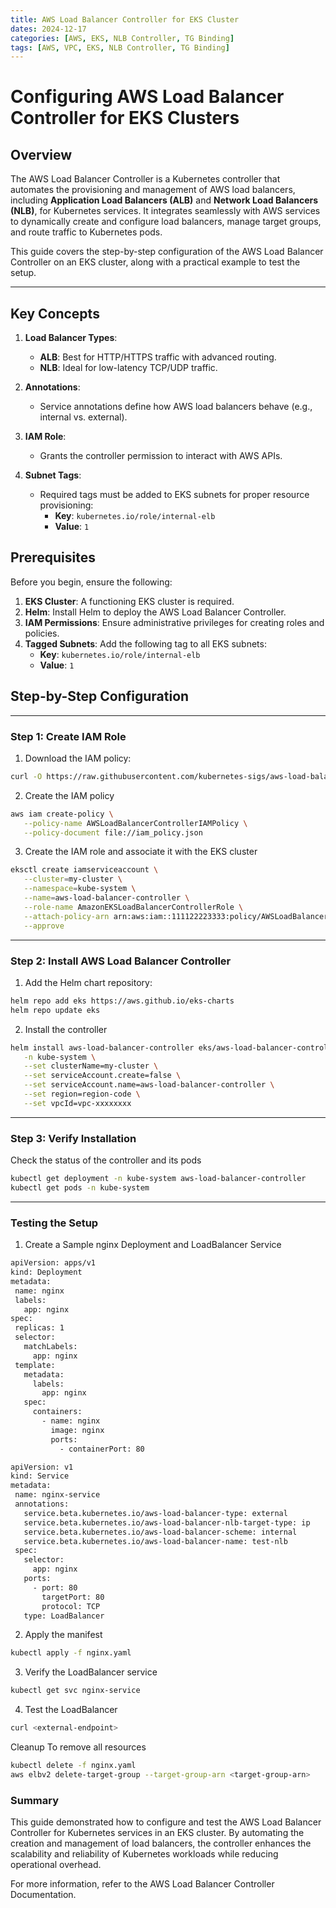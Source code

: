 ```yaml
---
title: AWS Load Balancer Controller for EKS Cluster
dates: 2024-12-17
categories: [AWS, EKS, NLB Controller, TG Binding]
tags: [AWS, VPC, EKS, NLB Controller, TG Binding]
---
```


# Configuring AWS Load Balancer Controller for EKS Clusters

## Overview

The AWS Load Balancer Controller is a Kubernetes controller that automates the provisioning and management of AWS load balancers, including **Application Load Balancers (ALB)** and **Network Load Balancers (NLB)**, for Kubernetes services. It integrates seamlessly with AWS services to dynamically create and configure load balancers, manage target groups, and route traffic to Kubernetes pods.

This guide covers the step-by-step configuration of the AWS Load Balancer Controller on an EKS cluster, along with a practical example to test the setup.

---

## Key Concepts

1. **Load Balancer Types**:
   - **ALB**: Best for HTTP/HTTPS traffic with advanced routing.
   - **NLB**: Ideal for low-latency TCP/UDP traffic.

2. **Annotations**:
   - Service annotations define how AWS load balancers behave (e.g., internal vs. external).

3. **IAM Role**:
   - Grants the controller permission to interact with AWS APIs.

4. **Subnet Tags**:
   - Required tags must be added to EKS subnets for proper resource provisioning:
     - **Key**: `kubernetes.io/role/internal-elb`
     - **Value**: `1`

## Prerequisites

Before you begin, ensure the following:

1. **EKS Cluster**: A functioning EKS cluster is required.
2. **Helm**: Install Helm to deploy the AWS Load Balancer Controller.
3. **IAM Permissions**: Ensure administrative privileges for creating roles and policies.
4. **Tagged Subnets**: Add the following tag to all EKS subnets:
   - **Key**: `kubernetes.io/role/internal-elb`
   - **Value**: `1`

## Step-by-Step Configuration

---
### Step 1: Create IAM Role

1. Download the IAM policy:
```bash
curl -O https://raw.githubusercontent.com/kubernetes-sigs/aws-load-balancer-controller/v2.7.2/docs/install/iam_policy.json
```
2. Create the IAM policy
 ```bash
aws iam create-policy \
    --policy-name AWSLoadBalancerControllerIAMPolicy \
    --policy-document file://iam_policy.json
```
3. Create the IAM role and associate it with the EKS cluster
 ```bash
eksctl create iamserviceaccount \
    --cluster=my-cluster \
    --namespace=kube-system \
    --name=aws-load-balancer-controller \
    --role-name AmazonEKSLoadBalancerControllerRole \
    --attach-policy-arn arn:aws:iam::111122223333:policy/AWSLoadBalancerControllerIAMPolicy \
    --approve
```
---
### Step 2: Install AWS Load Balancer Controller

1. Add the Helm chart repository:
 ```bash
helm repo add eks https://aws.github.io/eks-charts
helm repo update eks
```
2. Install the controller
 ```bash
helm install aws-load-balancer-controller eks/aws-load-balancer-controller \
    -n kube-system \
    --set clusterName=my-cluster \
    --set serviceAccount.create=false \
    --set serviceAccount.name=aws-load-balancer-controller \
    --set region=region-code \
    --set vpcId=vpc-xxxxxxxx
```
---
### Step 3: Verify Installation
Check the status of the controller and its pods
 ```bash
kubectl get deployment -n kube-system aws-load-balancer-controller
kubectl get pods -n kube-system
```
---
### Testing the Setup

1. Create a Sample nginx Deployment and LoadBalancer Service
 ```bash
apiVersion: apps/v1
kind: Deployment
metadata:
  name: nginx
  labels:
    app: nginx
spec:
  replicas: 1
  selector:
    matchLabels:
      app: nginx
  template:
    metadata:
      labels:
        app: nginx
    spec:
      containers:
        - name: nginx
          image: nginx
          ports:
            - containerPort: 80

apiVersion: v1
kind: Service
metadata:
  name: nginx-service
  annotations:
    service.beta.kubernetes.io/aws-load-balancer-type: external
    service.beta.kubernetes.io/aws-load-balancer-nlb-target-type: ip
    service.beta.kubernetes.io/aws-load-balancer-scheme: internal
    service.beta.kubernetes.io/aws-load-balancer-name: test-nlb
  spec:
    selector:
      app: nginx
    ports:
      - port: 80
        targetPort: 80
        protocol: TCP
    type: LoadBalancer
```

2. Apply the manifest
 ```bash
kubectl apply -f nginx.yaml
```
3. Verify the LoadBalancer service
 ```bash
kubectl get svc nginx-service
```
4. Test the LoadBalancer
 ```bash
curl <external-endpoint>
```
Cleanup
To remove all resources
 ```bash
kubectl delete -f nginx.yaml
aws elbv2 delete-target-group --target-group-arn <target-group-arn>
```
### Summary
This guide demonstrated how to configure and test the AWS Load Balancer Controller for Kubernetes services in an EKS cluster. By automating the creation and management of load balancers, the controller enhances the scalability and reliability of Kubernetes workloads while reducing operational overhead.

For more information, refer to the AWS Load Balancer Controller Documentation.
